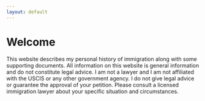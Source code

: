```yaml
---
layout: default
---
```


# Welcome

This website describes my personal history of immigration along with some supporting documents. All information on this website is general information and do not constitute legal advice. I am not a lawyer and I am not affiliated with the USCIS or any other government agency. I do not give legal advice or guarantee the approval of your petition. Please consult a licensed immigration lawyer about your specific situation and circumstances.
